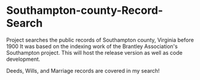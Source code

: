 # Southampton-county-Record-Search
Project searches the public records of Southampton county, Virginia before 1900
It was based on the indexing work of the Brantley Association's Southampton project.
This will host the release version as well as code development.

Deeds, Wills, and Marriage records are covered in my search!



